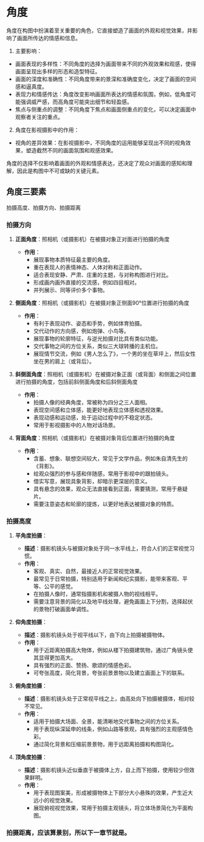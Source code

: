 # 角度
角度在构图中扮演着至关重要的角色，它直接塑造了画面的外观和视觉效果，并影响了画面所传达的情感和信息。

1. 主要影响：
  - 画面表现的多样性：不同角度的选择为画面带来不同的外观效果和观感，使得画面呈现出多样的形态和造型特征。
  - 画面的深度和准确性：不同角度带来的景深和准确度变化，决定了画面的空间感和逼真度。
  - 表现力和情感传达：角度改变影响画面所表达的情感和氛围，例如，低角度可能强调威严感，而高角度可能突出细节和轻盈感。
  - 焦点与侧重点的调整：不同角度下焦点和画面侧重点的变化，可以决定画面中观察者关注的重点。

2. 角度在影视摄影中的作用：
  - 视角的差异效果：在影视摄影中，不同角度的运用能够呈现出不同的视角效果，塑造截然不同的画面氛围和观感效果。

角度的选择不仅影响着画面的外观和情感表达，还决定了观众对画面的感知和理解，因此是构图中不可或缺的关键元素。

## 角度三要素
拍摄高度、拍摄方向、拍摄距离

### 拍摄方向

1. **正面角度**：照相机（或摄影机）在被摄对象正对面进行拍摄的角度
   - **作用**：
     - 展现事物本质特征最主要的角度。
     - 重在表现人的表情神态、人体对称和正面动作。
     - 适合表现安静、严肃、庄重的主题，与对称构图进行对比。
     - 形成画内画外直接的交流感，例如四目相对。
     - 并列展示、同等评价多个事物。

2. **侧面角度**：照相机（或摄影机）在被摄对象正侧面90°位置进行拍摄的角度
   - **作用**：
     - 有利于表现动作、姿态和手势，例如体育拍摄。
     - 交代动作的方向感，例如炮弹、小鸟等。
     - 展现事物的轮廓特征，与逆光拍摄对比具有类似功能。
     - 交代事物之间的方位关系，类似三大球转播的主机位。
     - 展现情节交流，例如《男人怎么了》，一个男的坐在草坪上，然后女性坐在男的肩上（或背后）。

3. **斜侧面角度**：照相机（或摄影机）在被摄对象正面（或背面）和侧面之间位置进行拍摄的角度，包括前斜侧面角度和后斜侧面角度
   - **作用**：
     - 拍摄人像的经典角度，常被称为四分之三人面相。
     - 表现空间感和立体感，能更好地表现立体感和透视效果。
     - 表现动感和运动感，处于运动过程中的不稳定状态。
     - 常用于影视摄影中的人物对话场景。

4. **背面角度**：照相机（或摄影机）在被摄对象背后位置进行拍摄的角度
   - **作用**：
     - 含蓄、想象、联想空间较大，常见于文学作品，例如朱自清先生的《背影》。
     - 给观众强烈的参与感和伴随感，常用于影视中的跟拍镜头。
     - 借实写意，展现具象背影，却暗示更深层的意义。
     - 具有悬念的效果，观众无法直接看到正面，需要猜测，常用于悬疑片。
     - 需要注意姿态和轮廓的提炼，以更好地表达被摄对象的特质。

### 拍摄高度

1. **平角度拍摄**：
   - **描述**：摄影机镜头与被摄对象处于同一水平线上，符合人们的正常视觉习惯。
   - **作用**：
     - 客观、真实、自然，最接近人的正常视觉效果。
     - 最常见于日常拍摄，特别适用于新闻和纪实摄影，能带来客观、平等、公平的感觉。
     - 在拍摄人像时，通常指摄影机和被摄人物的视线相平。
     - 需要注意背景的简化以及地平线处理，避免画面上下分割，选择起伏的景物打破画面单调性。

2. **仰角度拍摄**：
   - **描述**：摄影机镜头处于视平线以下，由下向上拍摄被摄物体。
   - **作用**：
     - 用于近距离拍摄高大物体，例如从楼下拍摄建筑物，通过广角镜头使其显得更加高大。
     - 具有强烈的正面、赞扬、歌颂的情感色彩。
     - 可夸张高度，简化背景，夸张前景景物以及建立画面上下的联系。

3. **俯角度拍摄**：
   - **描述**：摄影机镜头处于正常视平线之上，由高处向下拍摄被摄体，相对较不常见。
   - **作用**：
     - 适用于拍摄大场面、全景，能清晰地交代事物之间的方位关系。
     - 用于表现纵深延申的线条，例如山路等景观，具有强烈的主观感情色彩。
     - 通过简化背景和压缩前景景物，用于远距离拍摄和构图简化。

4. **顶角度拍摄**：
   - **描述**：摄影机镜头近似垂直于被摄体上方，自上而下拍摄，使用较少但效果鲜明。
   - **作用**：
     - 用于表现图案美，形成被摄物体上下部分大小悬殊的效果，产生近大远小的视觉效果。
     - 展现俯视视觉效果，常用于拍摄主观镜头，将立体场景简化为平面构图。

### 拍摄距离，应该算景别，所以下一章节就是。
